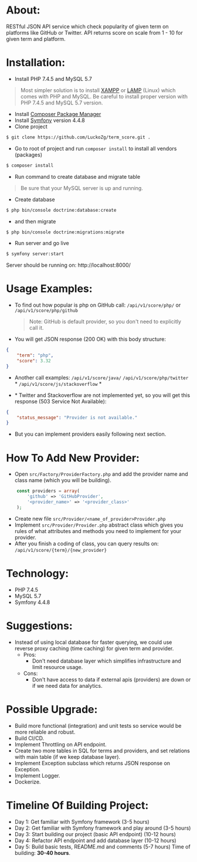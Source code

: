 # About:
RESTful JSON API service which check popularity of given term on platforms like GitHub or Twitter. API
returns score on scale from 1 - 10 for given term and platform.

# Installation:
- Install PHP 7.4.5 and MySQL 5.7
> Most simpler solution is to install [XAMPP](https://www.apachefriends.org/download.html) or [LAMP](https://bitnami.com/stack/lamp/installer) (Linux) which comes with PHP and MySQL. Be careful to install proper version with PHP 7.4.5 and MySQL 5.7 version.
- Install [Composer Package Manager](https://getcomposer.org/download/)
- Install [Symfony](https://symfony.com/download) version 4.4.8
- Clone project
```sh
$ git clone https://github.com/LuckoZg/term_score.git .
```
- Go to root of project and run `composer install` to install all vendors (packages)
```sh
$ composer install
```
- Run command to create database and migrate table
> Be sure that your MySQL server is up and running.
- Create database
 ```sh
$ php bin/console doctrine:database:create
```
- and then migrate
 ```sh
$ php bin/console doctrine:migrations:migrate
```
- Run server and go live
```sh
$ symfony server:start
```

Server should be running on: 
http://localhost:8000/


# Usage Examples:
- To find out how popular is php on GitHub call:
    `/api/v1/score/php/`
    or
    `/api/v1/score/php/github`

    > Note: GitHub is default provider, so you don't need to explicitly call it.

- You will get JSON response (200 OK) with this body structure:
```json
{
    "term": "php",
    "score": 3.32
}
```

- Another call examples:
    `/api/v1/score/java/`
    `/api/v1/score/php/twitter` *
    `/api/v1/score/js/stackoverflow` *

- \* Twitter and Stackoverflow are not implemented yet, so you will get this response (503 Service Not Available):
```json
{
    "status_message": "Provider is not available."
}
```


- But you can implement providers easily following next section.

# How To Add New Provider:
- Open `src/Factory/ProviderFactory.php` and add the provider name and class name (which you will be building).
```php
    const providers = array(
        'github' => 'GitHubProvider',
        '<provider_name>' => '<provider_class>'
    );
```

- Create new file `src/Provider/<name_of_provider>Provider.php`
- Implement `src/Provider/Provider.php` abstract class which gives you rules of what attributes and methods you need to implement for your provider.
- After you finish a coding of class, you can query results on:
    `/api/v1/score/{term}/{new_provider}`

# Technology:
- PHP 7.4.5
- MySQL 5.7
- Symfony 4.4.8

# Suggestions:
- Instead of using local database for faster querying, we could use reverse proxy caching (time caching) for given term and provider.
  - Pros: 
    - Don't need database layer which simplifies infrastructure and limit resource usage.
  - Cons: 
    - Don't have access to data if external apis (providers) are down or if we need data for analytics.

# Possible Upgrade:
- Build more functional (integration) and unit tests so service would be more reliable and robust.
- Build CI/CD.
- Implement Throttling on API endpoint.
- Create two more tables in SQL for terms and providers, and set relations with main table (if we keep database layer).
- Implement Exception subclass which returns JSON response on Exception.
- Implement Logger.
- Dockerize.

# Timeline Of Building Project:
- Day 1: Get familiar with Symfony framework (3-5 hours)
- Day 2: Get familiar with Symfony framework and play around (3-5 hours)
- Day 3: Start building our project (basic API endpoint) (10-12 hours)
- Day 4: Refactor API endpoint and add database layer (10-12 hours)
- Day 5: Build basic tests, README.md and comments (5-7 hours)
Time of building: **30-40 hours**.
